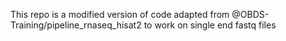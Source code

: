 This repo is a modified version of code adapted from @OBDS-Training/pipeline_rnaseq_hisat2 to work on single end fastq files
